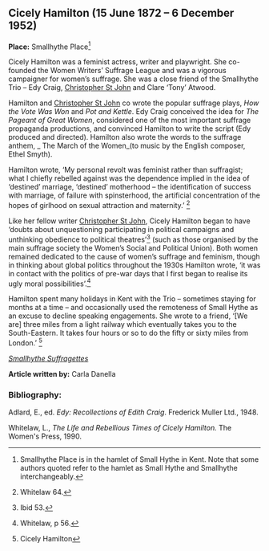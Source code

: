 ## Cicely Hamilton (15 June 1872 – 6 December 1952)

**Place:** Smallhythe Place[^ref1]


Cicely Hamilton was a feminist actress, writer and playwright. She co-founded the Women Writers’ Suffrage League and was a vigorous campaigner for women’s suffrage.  She was a close friend of the Smallhythe Trio – Edy Craig, [Christopher St John](20c-st-john-biography) and Clare ‘Tony’ Atwood.

Hamilton and [Christopher St John](20c-st-john-biography) co wrote the popular suffrage plays, _How the Vote Was Won_ and _Pot and Kettle_. Edy Craig conceived the idea for _The Pageant of Great Women_, considered one of the most important suffrage propaganda productions, and convinced Hamilton to write the script (Edy produced and directed). Hamilton also wrote the words to the suffrage anthem, _ The March of the Women_(to music by the English composer, Ethel Smyth).

Hamilton wrote, ‘My personal revolt was feminist rather than suffragist; what I chiefly rebelled against was the dependence implied in the idea of  ‘destined’ marriage, ‘destined’ motherhood – the identification of success with marriage, of failure with spinsterhood, the artificial concentration of the hopes of girlhood on sexual attraction and maternity.’ [^ref2]

Like her fellow writer [Christopher St John](20c-st-john-biography), Cicely Hamilton began to have ‘doubts about unquestioning participating in political campaigns and unthinking obedience to political theatres’[^ref3]  (such as those organised by the main suffrage society the Women’s Social and Political Union). Both women remained dedicated to the cause of women’s suffrage and feminism, though in thinking about global politics throughout the 1930s Hamilton wrote, ‘it was in contact with the politics of pre-war days that I first began to realise its ugly moral possibilities’.[^ref4]

Hamilton spent many holidays in Kent with the Trio – sometimes staying for months at a time – and occasionally used the remoteness of Small Hythe as an excuse to decline speaking engagements.  She wrote to a friend, ‘[We are] three miles from a light railway which eventually takes you to the South-Eastern.  It takes four hours or so to do the fifty or sixty miles from London.’ [^ref5]


[_Smallhythe Suffragettes_](https://vimeo.com/393665654)

**Article written by:** Carla Danella

[^ref1]: Smallhythe Place is in the hamlet of Small Hythe in Kent. Note that some authors quoted refer to the hamlet as Small Hythe and Smallhythe interchangeably. 

[^ref2]: Whitelaw 64.

[^ref3]: Ibid 53.

[^ref3]: Ibid 79.

[^ref4]: Whitelaw, p 56.

[^ref5]: Cicely Hamilton


### Bibliography:

Adlard, E., ed. _Edy: Recollections of Edith Craig_. Frederick Muller Ltd., 1948.  

Whitelaw,  L., _The Life and Rebellious Times of Cicely Hamilton._ The Women's Press, 1990.  

